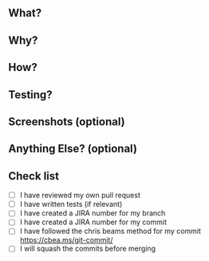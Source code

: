 ## What? 
## Why? 
## How? 
## Testing?
## Screenshots (optional)
## Anything Else? (optional)
## Check list

- [ ] I have reviewed my own pull request
- [ ] I have written tests (if relevant)
- [ ] I have created a JIRA number for my branch
- [ ] I have created a JIRA number for my commit
- [ ] I have followed the chris beams method for my commit https://cbea.ms/git-commit/
- [ ] I will squash the commits before merging
